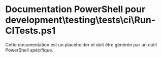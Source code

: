 # Documentation PowerShell pour development\testing\tests\ci\Run-CITests.ps1

Cette documentation est un placeholder et doit être générée par un outil PowerShell spécifique.
